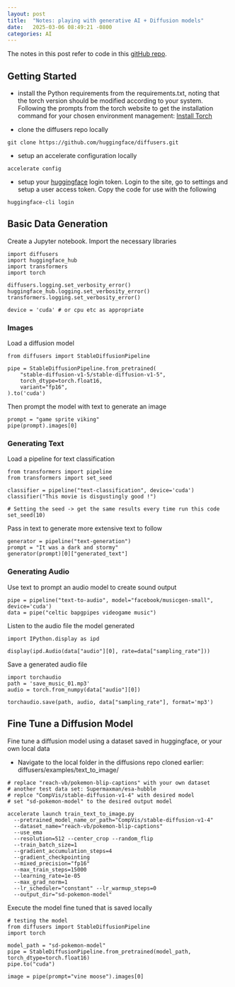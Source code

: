 ```yaml
---
layout: post
title:  "Notes: playing with generative AI + Diffusion models"
date:   2025-03-06 08:49:21 -0800
categories: AI 
---
```


The notes in this post refer to code in this [gitHub repo](https://github.com/eanderson007/genAI).

## Getting Started

- install the Python requirements from the requirements.txt, noting that the torch version should be modified according to your system. Following the prompts from the torch website to get the installation command for your chosen environment management: [Install Torch](https://pytorch.org/get-started/locally/) 

- clone the diffusers repo locally
```
git clone https://github.com/huggingface/diffusers.git
```

- setup an accelerate configuration locally 
```
accelerate config
```

- setup your [huggingface](https://huggingface.co/docs/hub/en/security-tokens) login token. Login to the site, go to settings and setup a user access token. Copy the code for use with the following
```
huggingface-cli login
```

## Basic Data Generation

Create a Jupyter notebook. Import the necessary libraries 
```
import diffusers
import huggingface_hub
import transformers
import torch

diffusers.logging.set_verbosity_error()
huggingface_hub.logging.set_verbosity_error()
transformers.logging.set_verbosity_error()

device = 'cuda' # or cpu etc as appropriate 
```

### Images

Load a diffusion model
```
from diffusers import StableDiffusionPipeline

pipe = StableDiffusionPipeline.from_pretrained(
    "stable-diffusion-v1-5/stable-diffusion-v1-5",
    torch_dtype=torch.float16,
    variant="fp16",
).to('cuda')
```
Then prompt the model with text to generate an image
```
prompt = "game sprite viking"
pipe(prompt).images[0]
```

### Generating Text

Load a pipeline for text classification 
```
from transformers import pipeline
from transformers import set_seed

classifier = pipeline("text-classification", device='cuda')
classifier("This movie is disgustingly good !")

# Setting the seed -> get the same results every time run this code
set_seed(10)
```
Pass in text to generate more extensive text to follow
```
generator = pipeline("text-generation")
prompt = "It was a dark and stormy"
generator(prompt)[0]["generated_text"]
```

### Generating Audio

Use text to prompt an audio model to create sound output
```
pipe = pipeline("text-to-audio", model="facebook/musicgen-small", device='cuda')
data = pipe("celtic bapgpipes videogame music")
```

Listen to the audio file the model generated
```
import IPython.display as ipd

display(ipd.Audio(data["audio"][0], rate=data["sampling_rate"]))
```

Save a generated audio file 
```
import torchaudio
path = 'save_music_01.mp3'
audio = torch.from_numpy(data["audio"][0])

torchaudio.save(path, audio, data["sampling_rate"], format='mp3')
```


## Fine Tune a Diffusion Model

Fine tune a diffusion model using a dataset saved in huggingface, or your own local data
- Navigate to the local folder in the diffusions repo cloned earlier: diffusers/examples/text_to_image/

```
# replace "reach-vb/pokemon-blip-captions" with your own dataset
# another test data set: Supermaxman/esa-hubble
# replce "CompVis/stable-diffusion-v1-4" with desired model 
# set "sd-pokemon-model" to the desired output model

accelerate launch train_text_to_image.py 
  --pretrained_model_name_or_path="CompVis/stable-diffusion-v1-4" 
  --dataset_name="reach-vb/pokemon-blip-captions" 
  --use_ema 
  --resolution=512 --center_crop --random_flip 
  --train_batch_size=1 
  --gradient_accumulation_steps=4 
  --gradient_checkpointing 
  --mixed_precision="fp16" 
  --max_train_steps=15000 
  --learning_rate=1e-05 
  --max_grad_norm=1 
  --lr_scheduler="constant" --lr_warmup_steps=0 
  --output_dir="sd-pokemon-model" 
  ```

Execute the model fine tuned that is saved locally
  ```
# testing the model
from diffusers import StableDiffusionPipeline
import torch

model_path = "sd-pokemon-model"
pipe = StableDiffusionPipeline.from_pretrained(model_path, torch_dtype=torch.float16)
pipe.to("cuda")

image = pipe(prompt="vine moose").images[0]
  ```